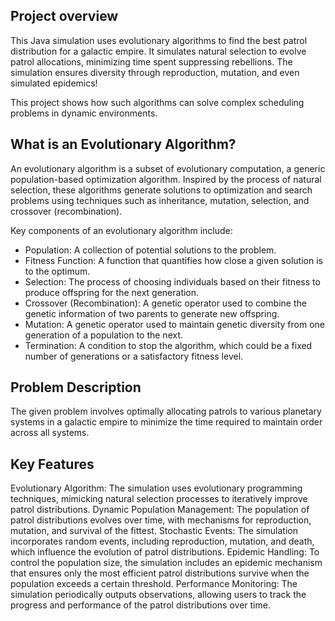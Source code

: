 ## Project overview
This Java simulation uses evolutionary algorithms to find the best patrol distribution for a galactic empire. It simulates natural selection to evolve patrol allocations, minimizing time spent suppressing rebellions.  The simulation ensures diversity through reproduction, mutation, and even simulated epidemics!

This project shows how such algorithms can solve complex scheduling problems in dynamic environments.

## What is an Evolutionary Algorithm?

An evolutionary algorithm is a subset of evolutionary computation, a generic population-based optimization algorithm. Inspired by the process of natural selection, these algorithms generate solutions to optimization and search problems using techniques such as inheritance, mutation, selection, and crossover (recombination).

Key components of an evolutionary algorithm include:

- Population: A collection of potential solutions to the problem.
- Fitness Function: A function that quantifies how close a given solution is to the optimum.
- Selection: The process of choosing individuals based on their fitness to produce offspring for the next generation.
- Crossover (Recombination): A genetic operator used to combine the genetic information of two parents to generate new offspring.
- Mutation: A genetic operator used to maintain genetic diversity from one generation of a population to the next.
- Termination: A condition to stop the algorithm, which could be a fixed number of generations or a satisfactory fitness level.

## Problem Description

The given problem involves optimally allocating patrols to various planetary systems in a galactic empire to minimize the time required to maintain order across all systems.

## Key Features

Evolutionary Algorithm: The simulation uses evolutionary programming techniques, mimicking natural selection processes to iteratively improve patrol distributions.
Dynamic Population Management: The population of patrol distributions evolves over time, with mechanisms for reproduction, mutation, and survival of the fittest.
Stochastic Events: The simulation incorporates random events, including reproduction, mutation, and death, which influence the evolution of patrol distributions.
Epidemic Handling: To control the population size, the simulation includes an epidemic mechanism that ensures only the most efficient patrol distributions survive when the population exceeds a certain threshold.
Performance Monitoring: The simulation periodically outputs observations, allowing users to track the progress and performance of the patrol distributions over time.
